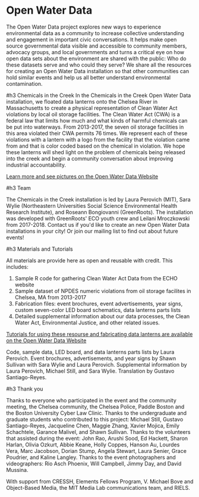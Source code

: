 # Open Water Data

The Open Water Data project explores new ways to experience environmental data as a community to increase collective understanding and engagement in important civic conversations. It helps make open source governmental data visible and accessible to community members, advocacy groups, and local governments and turns a critical eye on how open data sets about the environment are shared with the public: Who do these datasets serve and who could they serve? We share all the resources for creating an Open Water Data installation so that other communities can hold similar events and help us all better understand environmental contamination. 

#h3 Chemicals in the Creek
In the Chemicals in the Creek Open Water Data installation, we floated data lanterns onto the Chelsea River in Massachusetts to create a physical representation of Clean Water Act violations by local oil storage facilities. The Clean Water Act (CWA) is a federal law that limits how much and what kinds of harmful chemicals can be put into waterways. From 2013-2017, the seven oil storage facilities in this area violated their CWA permits 76 times. We represent each of these violations with a lantern with a logo from the facility that the violation came from and that is color coded based on the chemical in violation. We hope these lanterns will shed light on the problem of chemicals being released into the creek and begin a community conversation about improving industrial accountability.

[Learn more and see pictures on the Open Water Data Website](http://datalanterns.com/)

#h3 Team

The Chemicals in the Creek installation is led by Laura Perovich (MIT), Sara Wylie (Northeastern Universities Social Science Environmental Health Research Institute), and Roseann Bongiovanni (GreenRoots). The installation was developed with GreenRoots' ECO youth crew and Leilani Mroczkowski from 2017-2018. Contact us if you'd like to create an new Open Water Data installations in your city! Or join our mailing list to find out about future events!

#h3 Materials and Tutorials

All materials are provide here as open and reusable with credit. This includes:
1. Sample R code for gathering Clean Water Act Data from the ECHO website 
2. Sample dataset of NPDES numeric violations from oil storage facilites in Chelsea, MA from 2013-2017
3. Fabrication files: event brochures, event advertisements, year signs, custom seven-color LED board schematics, data lanterns parts lists
4. Detailed supplemental information about our data processes, the Clean Water Act, Environmental Justice, and other related issues. 

[Tutorials for using these resourse and fabricating data lanterns are available on the Open Water Data Website](http://datalanterns.com/#tutorials)

Code, sample data, LED board, and data lanterns parts lists by Laura Perovich.
Event brochures, advertisements, and year signs by Shawn Sullivan with Sara Wylie and Laura Perovich. 
Supplemental information by Laura Perovich, Michael Still, and Sara Wylie. Translation by Gustavo Santiago-Reyes. 

#h3 Thank you

Thanks to everyone who participated in the event and the community meeting, the Chelsea community, the Chelsea Police, Paddle Boston and the Boston University Cyber Law Clinic. Thanks to the undergraduate and graduate students who contributed to this project: Michael Still, Gustavo Santiago-Reyes, Jacqueline Chen, Maggie Zhang, Xavier Mojica, Emily Schachtele, Garance Malivel, and Shawn Sullivan. Thanks to the volunteers that assisted during the event: John Rao, Arushi Sood, Ed Hackett, Sharon Harlan, Olivia Ozkurt, Abbie Keane, Holly Coppes, Hanson Au, Lourdes Vera, Marc Jacobson, Dorian Stump, Angela Stewart, Laura Senier, Grace Poudrier, and Kaline Langley. Thanks to the event photographers and videographers: Rio Asch Phoenix, Will Campbell, Jimmy Day, and David Mussina.

With support from CRESSH, Elements Fellows Program, V. Michael Bove and Object-Based Media, the MIT Media Lab communications team, and RIELS.


